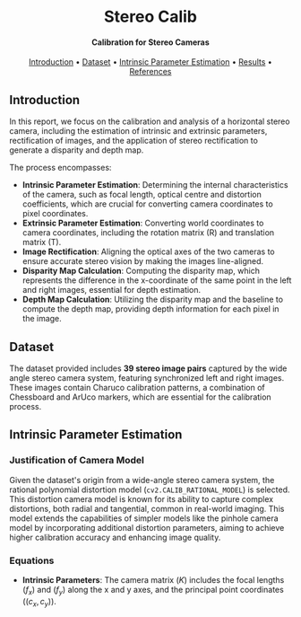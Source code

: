 <h1 align="center">
  <br>
  Stereo Calib
  <br>
</h1>

<h4 align="center">Calibration for Stereo Cameras</h4>

<p align="center">
  <a href="#introduction">Introduction</a> •
  <a href="#dataset">Dataset</a> •
  <a href="#intrinsic-parameter-estimation">Intrinsic Parameter Estimation</a> •
  <a href="#results">Results</a> •
  <a href="#references">References</a> 
</p>

## Introduction

In this report, we focus on the calibration and analysis of a horizontal stereo camera, including the
estimation of intrinsic and extrinsic parameters, rectification of images, and the application of stereo rectification
to generate a disparity and depth map.

The process encompasses:

* **Intrinsic Parameter Estimation**: Determining the internal characteristics of the camera, such as focal length,
  optical centre and distortion coefficients, which are crucial for converting camera coordinates to pixel coordinates.
* **Extrinsic Parameter Estimation**: Converting world coordinates to camera coordinates, including the rotation
  matrix (R) and translation matrix (T).
* **Image Rectification**: Aligning the optical axes of the two cameras to ensure accurate stereo vision by making the
  images line-aligned.
* **Disparity Map Calculation**: Computing the disparity map, which represents the difference in the x-coordinate of the
  same point in the left and right images, essential for depth estimation.
* **Depth Map Calculation**: Utilizing the disparity map and the baseline to compute the depth map, providing depth
  information for each pixel in the image.

## Dataset

The dataset provided includes **39 stereo image pairs** captured by the wide angle stereo camera system, featuring
synchronized left and right images. These images contain Charuco calibration patterns, a combination of Chessboard and
ArUco markers, which are essential for the calibration process.

## Intrinsic Parameter Estimation

### Justification of Camera Model

Given the dataset's origin from a wide-angle stereo camera system, the rational polynomial distortion
model (`cv2.CALIB_RATIONAL_MODEL`) is selected. This distortion camera model is known for its ability to capture complex
distortions, both radial and tangential, common in real-world imaging. This model extends the capabilities of simpler
models like the pinhole camera
model by incorporating additional distortion parameters, aiming to achieve higher calibration accuracy and enhancing
image quality.

### Equations

* **Intrinsic Parameters**: The camera matrix ($K$) includes the focal lengths ($f_x$) and ($f_y$) along the x and y axes, and
  the principal point coordinates ($(c_x, c_y)$).